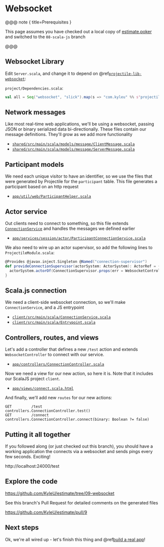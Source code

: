 # Websocket

@@@ note { title=Prerequisites }

This page assumes you have checked out a local copy of [estimate.poker](https://github.com/KyleU/estimate) and switched to the `08-scala-js` branch

@@@


## Websocket Library

Edit `Server.scala`, and change it to depend on @ref[`projectile-lib-websocket`](../../libraries/websocket.md):

`project/Dependencies.scala`:

```scala
val all = Seq("websocket", "slick").map(s => "com.kyleu" %% s"projectile-lib-$s" % version)
```


## Network messages

Like most real-time web applications, we'll be using a websocket, passing JSON or binary serialized data bi-directionally. 
These files contain our message definitions. They'll grow as we add more functionality

- [`shared/src/main/scala/models/message/ClientMessage.scala`](https://github.com/KyleU/estimate/blob/09-websocket/shared/src/main/scala/models/message/ClientMessage.scala)
- [`shared/src/main/scala/models/message/ServerMessage.scala`](https://github.com/KyleU/estimate/blob/09-websocket/shared/src/main/scala/models/message/ServerMessage.scala)


## Participant models

We need each unique visitor to have an identifier, so we use the files that were generated by Projectile for the `participant` table.
This file generates a participant based on an http request

- [`app/util/web/ParticipantHelper.scala`](https://github.com/KyleU/estimate/blob/09-websocket/app/util/web/ParticipantHelper.scala)


## Actor service

Out clients need to connect to something, so this file extends [`ConnectionService`](https://github.com/KyleU/projectile/blob/master/libraries/projectile-lib-websocket/app/com/kyleu/projectile/services/connection/ConnectionService.scala) and handles the messages we defined earlier

- [`app/services/session/actor/ParticipantConnectionService.scala`](https://github.com/KyleU/estimate/blob/09-websocket/app/services/session/actor/ParticipantConnectionService.scala)

We also need to wire up an actor supervisor, so add the following lines to `ProjectileModule.scala`:

```scala
@Provides @javax.inject.Singleton @Named("connection-supervisor")
def provideConnectionSupervisor(actorSystem: ActorSystem): ActorRef = {
  actorSystem.actorOf(ConnectionSupervisor.props(err = WebsocketController.errJson), "connections")
}
```

## Scala.js connection

We need a client-side websocket connection, so we'll make `ConnectionService`, and a JS entrypoint

- [`client/src/main/scala/ConnectionService.scala`](https://github.com/KyleU/estimate/blob/09-websocket/client/src/main/scala/ConnectionService.scala)
- [`client/src/main/scala/Entrypoint.scala`](https://github.com/KyleU/estimate/blob/09-websocket/client/src/main/scala/Entrypoint.scala)


## Controllers, routes, and views

Let's add a controller that defines a new `/test` action and extends `WebsocketController` to connect with our service.

- [`app/controllers/ConnectionController.scala`](https://github.com/KyleU/estimate/blob/09-websocket/app/controllers/ConnectionController.scala)

Now we need a view for our new action, so here it is. Note that it includes our ScalaJS project `client`.

- [`app/views/connect.scala.html`](https://github.com/KyleU/estimate/blob/09-websocket/app/views/connect.scala.html)

And finally, we'll add new `routes` for our new actions:

```
GET         /test                                    controllers.ConnectionController.test()
GET         /connect                                 controllers.ConnectionController.connect(binary: Boolean ?= false)
```


## Putting it all together

If you followed along (or just checked out this branch), you should have a working application the connects via a websocket and sends pings every few seconds. Exciting!

http://localhost:24000/test


## Explore the code

https://github.com/KyleU/estimate/tree/09-websocket

See this branch's Pull Request for detailed comments on the generated files

https://github.com/KyleU/estimate/pull/9


## Next steps

Ok, we're all wired up - let's finish this thing and @ref[build a real app](10-planning-poker.md)!
